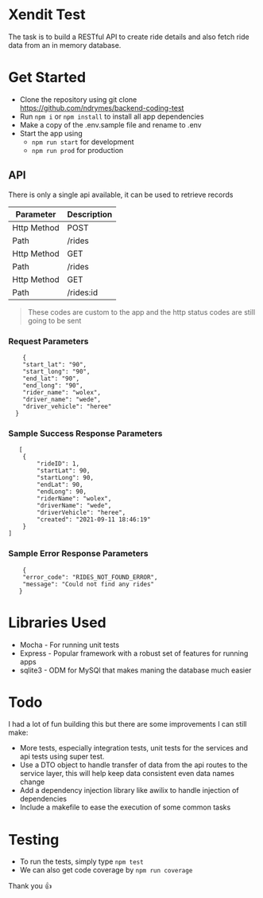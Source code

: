 # Xendit Test

The task is to build a RESTful API to create ride details and also fetch ride data from an in memory database.

# Get Started

- Clone the repository using git clone https://github.com/ndrymes/backend-coding-test
- Run `npm i` or `npm install` to install all app dependencies
- Make a copy of the .env.sample file and rename to .env
- Start the app using
  - `npm run start` for development
  - `npm run prod` for production




## API

There is only a single api available, it can be used to retrieve records

| Parameter   | Description                                 |
| ----------- | ------------------------------------------- |
| Http Method | POST                                        |
| Path        | /rides                                |
| Http Method | GET                                       |
| Path        | /rides                                |
| Http Method | GET                                       |
| Path        | /rides:id                               |


> These codes are custom to the app and the http status codes are still going to be sent 

### Request Parameters

```
    {
    "start_lat": "90",
    "start_long": "90",
    "end_lat": "90",
    "end_long": "90",
    "rider_name": "wolex",
    "driver_name": "wede",
    "driver_vehicle": "heree"
  }
```

### Sample Success Response Parameters

```
   [
    {
        "rideID": 1,
        "startLat": 90,
        "startLong": 90,
        "endLat": 90,
        "endLong": 90,
        "riderName": "wolex",
        "driverName": "wede",
        "driverVehicle": "heree",
        "created": "2021-09-11 18:46:19"
    }
]
```

### Sample Error Response Parameters

```
    {
    "error_code": "RIDES_NOT_FOUND_ERROR",
    "message": "Could not find any rides"
   }

```


# Libraries Used

- Mocha - For running unit tests
- Express - Popular framework with a robust set of features for running apps
- sqlite3 - ODM for MySQl that makes maning the database much easier


# Todo

I had a lot of fun building this but there are some improvements I can still make:

- More tests, especially integration tests, unit tests for the services and api tests using super test.
- Use a DTO object to handle transfer of data from the api routes to the service layer, this will help keep data consistent even data names change
- Add a dependency injection library like awilix to handle injection of dependencies
- Include a makefile to ease the execution of some common tasks

# Testing

- To run the tests, simply type `npm test`
- We can also get code coverage by `npm run coverage`

Thank you 👍
